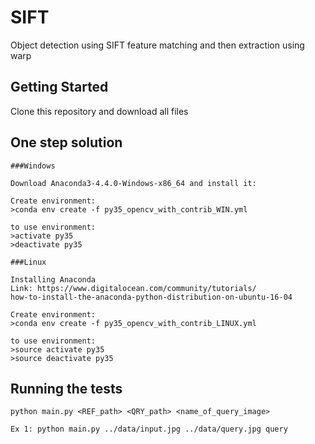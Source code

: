 # SIFT
Object detection using SIFT feature matching and then extraction using warp

## Getting Started  
  
Clone this repository and download all files

## One step solution
```
###Windows

Download Anaconda3-4.4.0-Windows-x86_64 and install it:

Create environment:
>conda env create -f py35_opencv_with_contrib_WIN.yml

to use environment:
>activate py35
>deactivate py35

###Linux 

Installing Anaconda
Link: https://www.digitalocean.com/community/tutorials/
how-to-install-the-anaconda-python-distribution-on-ubuntu-16-04

Create environment:
>conda env create -f py35_opencv_with_contrib_LINUX.yml

to use environment:
>source activate py35
>source deactivate py35

```
## Running the tests

```
python main.py <REF_path> <QRY_path> <name_of_query_image>

Ex 1: python main.py ../data/input.jpg ../data/query.jpg query